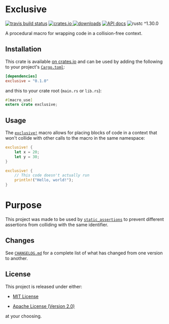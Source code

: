 # Exclusive

[![travis build status](https://travis-ci.com/nvzqz/exclusive-rs.svg?branch=master)](https://travis-ci.com/nvzqz/exclusive-rs)
[![crates.io](https://img.shields.io/crates/v/exclusive.svg)
![downloads](https://img.shields.io/crates/d/exclusive.svg)](https://crates.io/crates/exclusive)
[![API docs](https://docs.rs/exclusive/badge.svg)](https://docs.rs/exclusive)
![rustc ^1.30.0](https://img.shields.io/badge/rustc-^1.30.0-blue.svg)

A procedural macro for wrapping code in a collision-free context.

## Installation

This crate is available [on crates.io](https://crates.io/crates/exclusive) and
can be used by adding the following to your project's
[`Cargo.toml`](https://doc.rust-lang.org/cargo/reference/manifest.html):

```toml
[dependencies]
exclusive = "0.1.0"
```

and this to your crate root (`main.rs` or `lib.rs`):

```rust
#[macro_use]
extern crate exclusive;
```

## Usage

The [`exclusive!`] macro allows for placing blocks of code in a context that
won't collide with other calls to the macro in the same namespace:

```rust
exclusive! {
    let x = 20;
    let y = 30;
}

exclusive! {
    // This code doesn't actually run
    println!("Hello, world!");
}
```

# Purpose

This project was made to be used by
[`static_assertions`](https://github.com/nvzqz/static-assertions-rs) to prevent
different assertions from colliding with the same identifier.

## Changes

See [`CHANGELOG.md`](https://github.com/nvzqz/exclusive-rs/blob/master/CHANGELOG.md)
for a complete list of what has changed from one version to another.

## License

This project is released under either:

- [MIT License](https://github.com/nvzqz/exclusive-rs/blob/master/LICENSE-MIT)

- [Apache License (Version 2.0)](https://github.com/nvzqz/exclusive-rs/blob/master/LICENSE-APACHE)

at your choosing.

[`exclusive!`]: https://docs.rs/exclusive/*/exclusive/macro.exclusive.html
